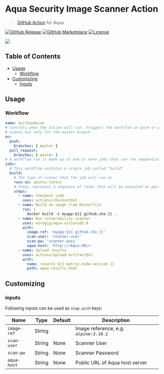# Aqua Security Image Scanner Action

> [GitHub Action](https://github.com/features/actions) for Aqua

[![GitHub Release][release-img]][release]
[![GitHub Marketplace][marketplace-img]][marketplace]
[![License][license-img]][license]

![](docs/images/aqua-scanner-action.png)

## Table of Contents

- [Usage](#usage)
  - [Workflow](#workflow)
- [Customizing](#customizing)
  - [Inputs](#inputs)

## Usage

### Workflow

```yaml
name: buildandscan
# Controls when the action will run. Triggers the workflow on push or pull request
# events but only for the master branch
on:
  push:
    branches: [ master ]
  pull_request:
    branches: [ master ]
# A workflow run is made up of one or more jobs that can run sequentially or in parallel
jobs:
  # This workflow contains a single job called "build"
  build:
    # The type of runner that the job will run on
    runs-on: ubuntu-latest
    # Steps represent a sequence of tasks that will be executed as part of the job
    steps:
      - name: Checkout code
        uses: actions/checkout@v2
      - name: Build an image from Dockerfile
        run: |
          docker build -t myapp:${{ github.sha }} .
      - name: Run vulnerability scanner
        uses: eurogig/aqua-actions@5.0
        with:
          image-ref: 'myapp:${{ github.sha }}'
          scan-user: 'scanner-user'
          scan-pw: 'scanner-pass'
          aqua-host: 'http://<Aqua-URL>'
      - name: Upload results
        uses: actions/upload-artifact@v2
        with:
          name: results ${{ matrix.node-version }}
          path: aqua-results.html
```

## Customizing

### inputs

Following inputs can be used as `step.with` keys:

| Name             | Type    | Default                            | Description                                   |
|------------------|---------|------------------------------------|-----------------------------------------------|
| `image-ref`      | String  |                                    | Image reference, e.g. `alpine:3.10.2`         |
| `scan-user`      | String  | None                               | Scanner User <string>                         |
| `scan-pw`        | String  | None                               | Scanner Password <string>                     |
| `aqua-host`      | String  | None                               | Public URL of Aqua host server                |

[release]: https://github.com/aquasecurity/trivy-action/releases/latest
[release-img]: https://img.shields.io/github/release/aquasecurity/trivy-action.svg?logo=github
[marketplace]: https://github.com/marketplace/actions/trivy-vulnerability-scanner
[marketplace-img]: https://img.shields.io/badge/marketplace-trivy--action-blue?logo=github
[license]: https://github.com/aquasecurity/trivy-action/blob/master/LICENSE
[license-img]: https://img.shields.io/github/license/aquasecurity/trivy-action
